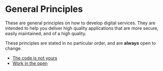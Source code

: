 # General Principles

These are general principles on how to develop digital services. They are intended to help you deliver high quality applications that are more secure, easily maintained, and of a high quality.

These principles are stated in no particular order, and are **always** open to change.

- [The code is not yours](code_is_not_yours.md)
- [Work in the open](work_in_the_open.md)
